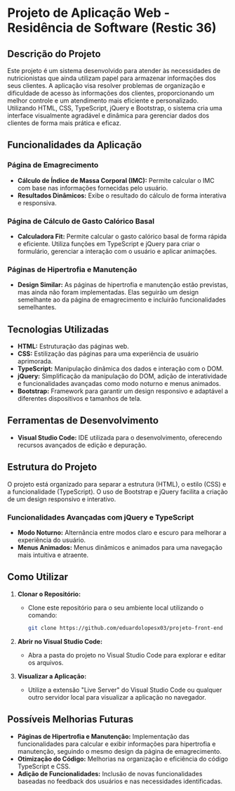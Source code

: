 # Projeto de Aplicação Web - Residência de Software (Restic 36)

## Descrição do Projeto

Este projeto é um sistema desenvolvido para atender às necessidades de nutricionistas que ainda utilizam papel para armazenar informações dos seus clientes. A aplicação visa resolver problemas de organização e dificuldade de acesso às informações dos clientes, proporcionando um melhor controle e um atendimento mais eficiente e personalizado. Utilizando HTML, CSS, TypeScript, jQuery e Bootstrap, o sistema cria uma interface visualmente agradável e dinâmica para gerenciar dados dos clientes de forma mais prática e eficaz.

## Funcionalidades da Aplicação

### Página de Emagrecimento
- **Cálculo de Índice de Massa Corporal (IMC):** Permite calcular o IMC com base nas informações fornecidas pelo usuário.
- **Resultados Dinâmicos:** Exibe o resultado do cálculo de forma interativa e responsiva.

### Página de Cálculo de Gasto Calórico Basal
- **Calculadora Fit:** Permite calcular o gasto calórico basal de forma rápida e eficiente. Utiliza funções em TypeScript e jQuery para criar o formulário, gerenciar a interação com o usuário e aplicar animações.

### Páginas de Hipertrofia e Manutenção
- **Design Similar:** As páginas de hipertrofia e manutenção estão previstas, mas ainda não foram implementadas. Elas seguirão um design semelhante ao da página de emagrecimento e incluirão funcionalidades semelhantes.

## Tecnologias Utilizadas

- **HTML:** Estruturação das páginas web.
- **CSS:** Estilização das páginas para uma experiência de usuário aprimorada.
- **TypeScript:** Manipulação dinâmica dos dados e interação com o DOM.
- **jQuery:** Simplificação da manipulação do DOM, adição de interatividade e funcionalidades avançadas como modo noturno e menus animados.
- **Bootstrap:** Framework para garantir um design responsivo e adaptável a diferentes dispositivos e tamanhos de tela.

## Ferramentas de Desenvolvimento

- **Visual Studio Code:** IDE utilizada para o desenvolvimento, oferecendo recursos avançados de edição e depuração.

## Estrutura do Projeto

O projeto está organizado para separar a estrutura (HTML), o estilo (CSS) e a funcionalidade (TypeScript). O uso de Bootstrap e jQuery facilita a criação de um design responsivo e interativo.

### Funcionalidades Avançadas com jQuery e TypeScript
- **Modo Noturno:** Alternância entre modos claro e escuro para melhorar a experiência do usuário.
- **Menus Animados:** Menus dinâmicos e animados para uma navegação mais intuitiva e atraente.

## Como Utilizar

1. **Clonar o Repositório:**
   - Clone este repositório para o seu ambiente local utilizando o comando:
     ```sh
     git clone https://github.com/eduardolopesx03/projeto-front-end
     ```

2. **Abrir no Visual Studio Code:**
   - Abra a pasta do projeto no Visual Studio Code para explorar e editar os arquivos.

3. **Visualizar a Aplicação:**
   - Utilize a extensão "Live Server" do Visual Studio Code ou qualquer outro servidor local para visualizar a aplicação no navegador.

## Possíveis Melhorias Futuras

- **Páginas de Hipertrofia e Manutenção:** Implementação das funcionalidades para calcular e exibir informações para hipertrofia e manutenção, seguindo o mesmo design da página de emagrecimento.
- **Otimização do Código:** Melhorias na organização e eficiência do código TypeScript e CSS.
- **Adição de Funcionalidades:** Inclusão de novas funcionalidades baseadas no feedback dos usuários e nas necessidades identificadas.
